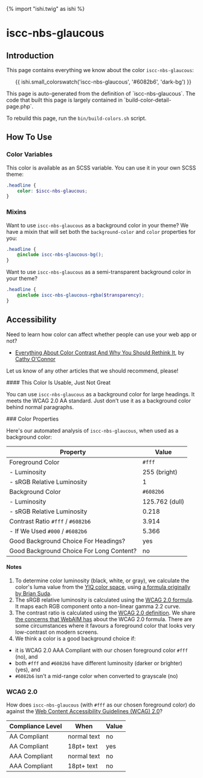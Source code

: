 {% import "ishi.twig" as ishi %}
# iscc-nbs-glaucous

## Introduction

This page contains everything we know about the color `iscc-nbs-glaucous`:

<div class="grid">
    <div class="cell">
        <div class="swatch">
            <ul>
                {{ ishi.small_colorswatch('iscc-nbs-glaucous', '#6082b6', 'dark-bg') }}
            </ul>
        </div>
    </div>
</div>

<div class="callout attention" markdown="1">
This page is auto-generated from the definition of `iscc-nbs-glaucous`. The code that built this page is largely contained in `build-color-detail-page.php`.

To rebuild this page, run the `bin/build-colors.sh` script.
</div>

## How To Use

### Color Variables

This color is available as an SCSS variable. You can use it in your own SCSS theme:

```scss
.headline {
    color: $iscc-nbs-glaucous;
}
```

### Mixins

Want to use `iscc-nbs-glaucous` as a background color in your theme? We have a mixin that will set both the `background-color` and `color` properties for you:

```scss
.headline {
    @include iscc-nbs-glaucous-bg();
}
```

Want to use `iscc-nbs-glaucous` as a semi-transparent background color in your theme?

```scss
.headline {
    @include iscc-nbs-glaucous-rgba($transparency);
}
```

## Accessibility

Need to learn how color can affect whether people can use your web app or not?

* [Everything About Color Contrast And Why You Should Rethink It](https://www.smashingmagazine.com/2014/10/color-contrast-tips-and-tools-for-accessibility/), by [Cathy O'Connor](http://www.twitter.com/cagocon)

Let us know of any other articles that we should recommend, please!
<div class="callout warning" markdown="1">
#### This Color Is Usable, Just Not Great

You can use `iscc-nbs-glaucous` as a background color for large headings. It meets the WCAG 2.0 AA standard. Just don't use it as a background color behind normal paragraphs.
</div>
### Color Properties

Here's our automated analysis of `iscc-nbs-glaucous`, when used as a background color:

Property | Value
---------|------
Foreground Color | `#fff`
- Luminosity | 255 (bright)
- sRGB Relative Luminosity | 1
Background Color | `#6082b6`
- Luminosity | 125.762 (dull)
- sRGB Relative Luminosity | 0.218
Contrast Ratio `#fff` / `#6082b6` | 3.914
- If We Used `#000` / `#6082b6` | 5.366
Good Background Choice For Headings? | yes
Good Background Choice For Long Content? | no

#### Notes

1. To determine color luminosity (black, white, or gray), we calculate the color's luma value from the [YIQ color space](https://en.wikipedia.org/wiki/YIQ), using [a formula originally by Brian Suda](https://24ways.org/2010/calculating-color-contrast/).
1. The sRGB relative luminosity is calculated using the [WCAG 2.0 formula](https://www.w3.org/TR/WCAG20/#relativeluminancedef). It maps each RGB component onto a non-linear gamma 2.2 curve.
1. The contrast ratio is calculated using the [WCAG 2.0 definition](https://www.w3.org/TR/2008/REC-WCAG20-20081211/#contrast-ratiodef). We share [the concerns that WebAIM has](http://webaim.org/blog/wcag-2-1-feedback/) about the WCAG 2.0 formula. There are some circumstances where it favours a foreground color that looks very low-contrast on modern screens.
1. We think a color is a good background choice if:
  - it is WCAG 2.0 AAA Compliant with our chosen foreground color `#fff` (no), and
  - both `#fff` and `#6082b6` have different luminosity (darker or brighter) (yes), and
  - `#6082b6` isn't a mid-range color when converted to grayscale (no)

### WCAG 2.0

How does `iscc-nbs-glaucous` (with `#fff` as our chosen foreground color) do against the [Web Content Accessibility Guidelines (WCAG) 2.0](https://www.w3.org/TR/WCAG20/)?

Compliance Level | When | Value
-----------------|------|------
AA Compliant | normal text | no
AA Compliant | 18pt+ text | yes
AAA Compliant | normal text | no
AAA Compliant | 18pt+ text | no